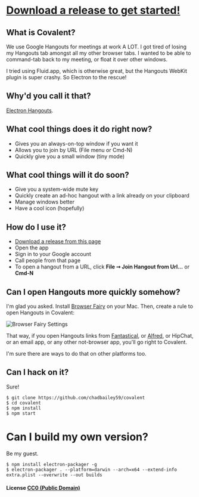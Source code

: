 # [Download a release to get started!](https://github.com/chadbailey59/covalent/releases)

## What is Covalent?

We use Google Hangouts for meetings at work A LOT. I got tired of losing my Hangouts tab amongst all my other browser tabs. I wanted to be able to command-tab back to my meeting, or float it over other windows.

I tried using Fluid.app, which is otherwise great, but the Hangouts WebKit plugin is super crashy. So Electron to the rescue!

## Why'd you call it that?

[Electron Hangouts](https://en.wikipedia.org/wiki/Covalent_bond).

## What cool things does it do right now?

* Gives you an always-on-top window if you want it
* Allows you to join by URL (File menu or Cmd-N)
* Quickly give you a small window (tiny mode)

## What cool things will it do soon?

* Give you a system-wide mute key
* Quickly create an ad-hoc hangout with a link already on your clipboard
* Manage windows better
* Have a cool icon (hopefully)

## How do I use it?

* [Download a release from this page](https://github.com/chadbailey59/covalent/releases)
* Open the app
* Sign in to your Google account
* Call people from that page
* To open a hangout from a URL, click **File ➞ Join Hangout from Url…** or **Cmd-N**


## Can I open Hangouts more quickly somehow?

I'm glad you asked. Install [Browser Fairy](http://www.browserfairy.com) on your Mac. Then, create a rule to open Hangouts in Covalent:

![Browser Fairy Settings](https://www.evernote.com/l/AAHOH_V9vw5BYK85cihVKq01tz4-G2MgDDYB/image.png)

That way, if you open Hangouts links from [Fantastical](https://flexibits.com/fantastical), or [Alfred](https://www.alfredapp.com), or HipChat, or an email app, or any other not-browser app, you'll go right to Covalent.

I'm sure there are ways to do that on other platforms too.

## Can I hack on it?

Sure!

```
$ git clone https://github.com/chadbailey59/covalent
$ cd covalent
$ npm install
$ npm start
```

# Can I build my own version?

Be my guest.

```
$ npm install electron-packager -g
$ electron-packager . --platform=darwin --arch=x64 --extend-info extra.plist --overwrite --out builds
```

#### License [CC0 (Public Domain)](LICENSE.md)
